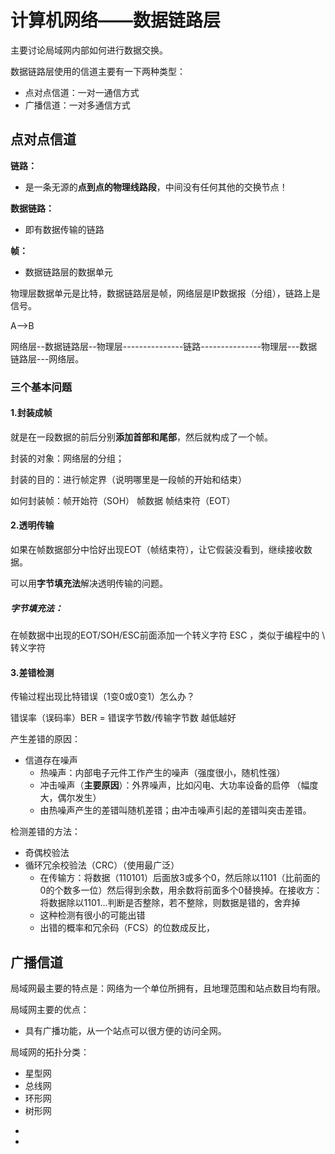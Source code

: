 # 计算机网络——数据链路层

主要讨论局域网内部如何进行数据交换。

数据链路层使用的信道主要有一下两种类型：

- 点对点信道：一对一通信方式
- 广播信道：一对多通信方式

## 点对点信道

**链路：**

- 是一条无源的**点到点的物理线路段**，中间没有任何其他的交换节点！

**数据链路：**

- 即有数据传输的链路

**帧：**

- 数据链路层的数据单元

物理层数据单元是比特，数据链路层是帧，网络层是IP数据报（分组），链路上是信号。

A-->B

网络层--数据链路层--物理层---------------链路---------------物理层---数据链路层---网络层。

### 三个基本问题

#### 1.封装成帧

就是在一段数据的前后分别**添加首部和尾部**，然后就构成了一个帧。

封装的对象：网络层的分组；

封装的目的：进行帧定界（说明哪里是一段帧的开始和结束）

如何封装帧：帧开始符（SOH）  帧数据    帧结束符（EOT）

#### 2.透明传输

如果在帧数据部分中恰好出现EOT（帧结束符），让它假装没看到，继续接收数据。

可以用**字节填充法**解决透明传输的问题。

##### 字节填充法：

在帧数据中出现的EOT/SOH/ESC前面添加一个转义字符  ESC ，类似于编程中的 \ 转义字符

#### 3.差错检测

传输过程出现比特错误（1变0或0变1）怎么办？

错误率（误码率）BER  =  错误字节数/传输字节数   		越低越好

产生差错的原因：

- 信道存在噪声
  - 热噪声：内部电子元件工作产生的噪声（强度很小，随机性强）
  - 冲击噪声（**主要原因**）：外界噪声，比如闪电、大功率设备的启停 （幅度大，偶尔发生）
  - 由热噪声产生的差错叫随机差错；由冲击噪声引起的差错叫突击差错。

检测差错的方法：

- 奇偶校验法
- 循环冗余校验法（CRC）（使用最广泛）
  - 在传输方：将数据（110101）后面放3或多个0，然后除以1101（比前面的0的个数多一位）然后得到余数，用余数将前面多个0替换掉。在接收方：将数据除以1101...判断是否整除，若不整除，则数据是错的，舍弃掉  
  - 这种检测有很小的可能出错
  - 出错的概率和冗余码（FCS）的位数成反比，

## 广播信道

局域网最主要的特点是：网络为一个单位所拥有，且地理范围和站点数目均有限。

局域网主要的优点：

- 具有广播功能，从一个站点可以很方便的访问全网。

局域网的拓扑分类：

- 星型网
- 总线网
- 环形网
- 树形网













*

























*